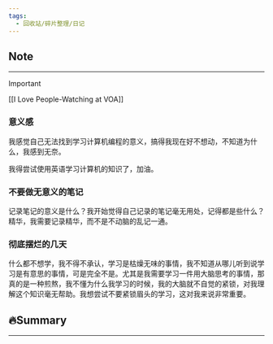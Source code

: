 ```yaml
---
tags:
  - 回收站/碎片整理/日记
---
```


## Note

---

> [!Important]
> [[I Love People-Watching at VOA]]

### 意义感

我感觉自己无法找到学习计算机编程的意义，搞得我现在好不想动，不知道为什么，我感到无奈。

我得尝试使用英语学习计算机的知识了，加油。

### 不要做无意义的笔记

记录笔记的意义是什么？我开始觉得自己记录的笔记毫无用处，记得都是些什么？精华，我需要记录精华，而不是不动脑的乱记一通。

### 彻底摆烂的几天

什么都不想学，我不得不承认，学习是枯燥无味的事情，我不知道从哪儿听到说学习是有意思的事情，可是完全不是。尤其是我需要学习一件用大脑思考的事情，那真的是一种煎熬，我不懂为什么我学习的时候，我的大脑就不自觉的紧锁，对我理解这个知识毫无帮助。我想尝试不要紧锁眉头的学习，这对我来说非常重要。

## 🔥Summary

---
